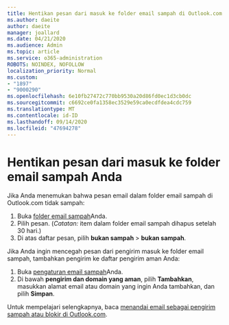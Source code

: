 ```yaml
---
title: Hentikan pesan dari masuk ke folder email sampah di Outlook.com
ms.author: daeite
author: daeite
manager: joallard
ms.date: 04/21/2020
ms.audience: Admin
ms.topic: article
ms.service: o365-administration
ROBOTS: NOINDEX, NOFOLLOW
localization_priority: Normal
ms.custom:
- "1897"
- "9000290"
ms.openlocfilehash: 6e10fb27472c770bb9530a20d86fd0ec1d3cb0dc
ms.sourcegitcommit: c6692ce0fa1358ec3529e59ca0ecdfdea4cdc759
ms.translationtype: MT
ms.contentlocale: id-ID
ms.lasthandoff: 09/14/2020
ms.locfileid: "47694278"
---
```

# <a name="stop-messages-from-going-to-your-junk-email-folder"></a>Hentikan pesan dari masuk ke folder email sampah Anda

Jika Anda menemukan bahwa pesan email dalam folder email sampah di Outlook.com tidak sampah:

1. Buka [folder email sampah](https://outlook.live.com/mail/junkemail)Anda.
1. Pilih pesan. (*Catatan:* item dalam folder email sampah dihapus setelah 30 hari.)
1. Di atas daftar pesan, pilih **bukan sampah**  >  **bukan sampah**.

Jika Anda ingin mencegah pesan dari pengirim masuk ke folder email sampah, tambahkan pengirim ke daftar pengirim aman Anda:

1. Buka [pengaturan email sampah](https://go.microsoft.com/fwlink/?linkid=2035804)Anda.
1. Di bawah **pengirim dan domain yang aman**, pilih **Tambahkan**, masukkan alamat email atau domain yang ingin Anda tambahkan, dan pilih **Simpan**.

Untuk mempelajari selengkapnya, baca [menandai email sebagai pengirim sampah atau blokir di Outlook.com](https://support.office.com/article/a3ece97b-82f8-4a5e-9ac3-e92fa6427ae4?wt.mc_id=Office_Outlook_com_Alchemy).
